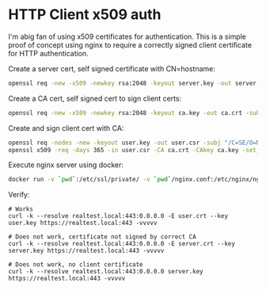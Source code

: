 # HTTP Client x509 auth

I'm abig fan of using x509 certificates for authentication. This is a simple proof of concept using nginx to require a correctly signed client certificate for HTTP authentication.

Create a server cert, self signed certificate with CN=hostname:  

```bash
openssl req -new -x509 -newkey rsa:2048 -keyout server.key -out server.crt -subj "/C=SE/O=None/OU=Yep/CN=realtest.local" -nodes
```

Create a CA cert, self signed cert to sign client certs:  

```bash
openssl req -new -x509 -newkey rsa:2048 -keyout ca.key -out ca.crt -subj "/C=SE/O=None/OU=Yep/CN=MIGHTY CA" -nodes
```

Create and sign client cert with CA:  

```bash
openssl req -nodes -new -keyout user.key -out user.csr -subj "/C=SE/O=None/OU=Yep/CN=bestclient" 
openssl x509 -req -days 365 -in user.csr -CA ca.crt -CAkey ca.key -set_serial 01 -out user.crt
```

Execute nginx server using docker:  

```bash
docker run -v `pwd`:/etc/ssl/private/ -v `pwd`/nginx.conf:/etc/nginx/nginx.conf -v `pwd`/index.html:/var/www/index.html -p 443:443 nginx:1.11-alpine 
```

Verify:  

```
# Works
curl -k --resolve realtest.local:443:0.0.0.0 -E user.crt --key user.key https://realtest.local:443 -vvvvv

# Does not work, certificate not signed by correct CA
curl -k --resolve realtest.local:443:0.0.0.0 -E server.crt --key server.key https://realtest.local:443 -vvvvv

# Does not work, no client certificate
curl -k --resolve realtest.local:443:0.0.0.0 server.key https://realtest.local:443 -vvvvv

```

